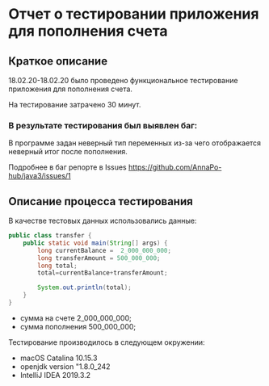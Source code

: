 # Отчет о тестировании приложения для пополнения счета 
## Краткое описание 
 18.02.20-18.02.20 было проведено функциональное тестирование приложения для пополнения счета. 

На тестирование затрачено 30 минут. 

### В результате тестирования был выявлен баг: 
В программе задан неверный тип переменных из-за чего отображается неверный итог после пополнения. 


Подробнее в баг репорте в Issues 
https://github.com/AnnaPo-hub/java3/issues/1


## Описание процесса тестирования 
В качестве тестовых данных использовались данные: 

```java
public class transfer {
    public static void main(String[] args) {
        long currentBalance =  2_000_000_000;
        long transferAmount = 500_000_000;
        long total;
        total=currentBalance+transferAmount;

        System.out.println(total);
    }
}
  ```     

 - сумма на счете 2_000_000_000;  
 - сумма пополнения 500_000_000; 
 



Тестирование производилось в следующем окружении:
 - macOS Catalina 10.15.3
 - openjdk version "1.8.0_242
 - IntelliJ IDEA 2019.3.2


